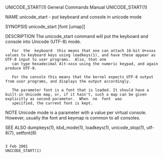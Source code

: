 UNICODE_START(1)                                                                 General Commands Manual                                                                 UNICODE_START(1)

NAME
       unicode_start - put keyboard and console in unicode mode

SYNOPSIS
       unicode_start [font [umap]]

DESCRIPTION
       The unicode_start command will put the keyboard and console into Unicode (UTF-8) mode.

       For  the  keyboard  this means that one can attach 16-bit U+xxxx values to keyboard keys using loadkeys(1), and have these appear as UTF-8 input to user programs.  Also, that one
       can type hexadecimal Alt-xxxx using the numeric keypad, and again produce UTF-8.

       For the console this means that the kernel expects UTF-8 output from user programs, and displays the output accordingly.

       The parameter font is a font that is loaded. It should have a built-in Unicode map, or, if it hasn't, such a map can be given explicitly as second parameter.  When  no  font  was
       specified, the current font is kept.

NOTE
       Unicode mode is a parameter with a value per virtual console.  However, usually the font and keymap is common to all consoles.

SEE ALSO
       dumpkeys(1), kbd_mode(1), loadkeys(1), unicode_stop(1), utf-8(7), setfont(8)

                                                                                        3 Feb 2001                                                                       UNICODE_START(1)
